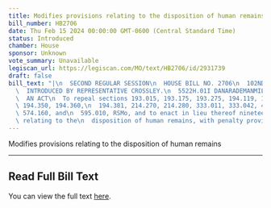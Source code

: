 ```yaml
---
title: Modifies provisions relating to the disposition of human remains
bill_number: HB2706
date: Thu Feb 15 2024 00:00:00 GMT-0600 (Central Standard Time)
status: Introduced
chamber: House
sponsor: Unknown
vote_summary: Unavailable
legiscan_url: https://legiscan.com/MO/text/HB2706/id/2931739
draft: false
bill_text: "|\n  SECOND REGULAR SESSION\n  HOUSE BILL NO. 2706\n  102ND GENERAL ASSEMBLY\n\
  \  INTRODUCED BY REPRESENTATIVE CROSSLEY.\n  5522H.01I DANARADEMANMILLER,ChiefClerk\n\
  \  AN ACT\n  To repeal sections 193.015, 193.175, 193.275, 194.119, 194.200, 194.265,\
  \ 194.350, 194.360,\n  194.381, 214.270, 214.280, 333.011, 333.042, 475.120, 513.430,\
  \ 574.160, and\n  595.010, RSMo, and to enact in lieu thereof nineteen new sections\
  \ relating to the\n  disposition of human remains, with penalty provisions."
---
```

Modifies provisions relating to the disposition of human remains

---

## Read Full Bill Text

You can view the full text [here](https://legiscan.com/MO/text/HB2706/id/2931739).
